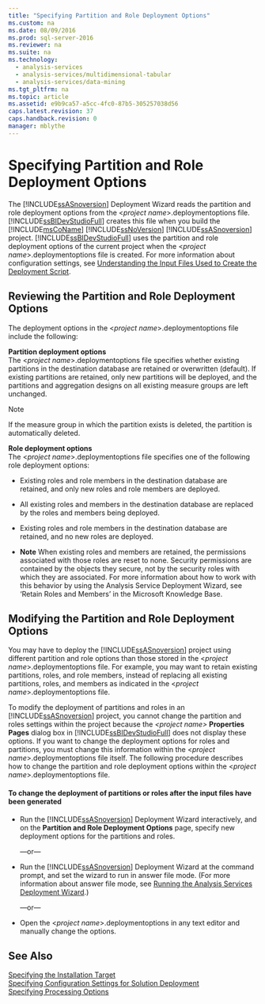 ```yaml
---
title: "Specifying Partition and Role Deployment Options"
ms.custom: na
ms.date: 08/09/2016
ms.prod: sql-server-2016
ms.reviewer: na
ms.suite: na
ms.technology: 
  - analysis-services
  - analysis-services/multidimensional-tabular
  - analysis-services/data-mining
ms.tgt_pltfrm: na
ms.topic: article
ms.assetid: e9b9ca57-a5cc-4fc0-87b5-305257038d56
caps.latest.revision: 37
caps.handback.revision: 0
manager: mblythe
---
```

# Specifying Partition and Role Deployment Options
The [!INCLUDE[ssASnoversion](../../Topics/TopicNameContainA/tokens/ssASnoversion_md.md)] Deployment Wizard reads the partition and role deployment options from the <*project name*>.deploymentoptions file. [!INCLUDE[ssBIDevStudioFull](../../Topics/TopicNameContainA/tokens/ssBIDevStudioFull_md.md)] creates this file when you build the [!INCLUDE[msCoName](../../Topics/TopicNameContainA/tokens/msCoName_md.md)] [!INCLUDE[ssNoVersion](../../Topics/TopicNameContainA/tokens/ssNoVersion_md.md)] [!INCLUDE[ssASnoversion](../../Topics/TopicNameContainA/tokens/ssASnoversion_md.md)] project. [!INCLUDE[ssBIDevStudioFull](../../Topics/TopicNameContainA/tokens/ssBIDevStudioFull_md.md)] uses the partition and role deployment options of the current project when the <*project name*>.deploymentoptions file is created. For more information about configuration settings, see [Understanding the Input Files Used to Create the Deployment Script](../../Topics/TopicNameNotContainA/Understanding-the-Input-Files-Used-to-Create-the-Deployment-Script.md).  
  
## Reviewing the Partition and Role Deployment Options  
 The deployment options in the <*project name*>.deploymentoptions file include the following:  
  
 **Partition deployment options**  
 The <*project name*>.deploymentoptions file specifies whether existing partitions in the destination database are retained or overwritten (default). If existing partitions are retained, only new partitions will be deployed, and the partitions and aggregation designs on all existing measure groups are left unchanged.  
  
> [!NOTE]  
>  If the measure group in which the partition exists is deleted, the partition is automatically deleted.  
  
 **Role deployment options**  
 The <*project name*>.deploymentoptions file specifies one of the following role deployment options:  
  
-   Existing roles and role members in the destination database are retained, and only new roles and role members are deployed.  
  
-   All existing roles and members in the destination database are replaced by the roles and members being deployed.  
  
-   Existing roles and role members in the destination database are retained, and no new roles are deployed.  
  
-   **Note** When existing roles and members are retained, the permissions associated with those roles are reset to none. Security permissions are contained by the objects they secure, not by the security roles with which they are associated. For more information about how to work with this behavior by using the Analysis Service Deployment Wizard, see ‘Retain Roles and Members’ in the Microsoft Knowledge Base.  
  
## Modifying the Partition and Role Deployment Options  
 You may have to deploy the [!INCLUDE[ssASnoversion](../../Topics/TopicNameContainA/tokens/ssASnoversion_md.md)] project using different partition and role options than those stored in the <*project name*>.deploymentoptions file. For example, you may want to retain existing partitions, roles, and role members, instead of replacing all existing partitions, roles, and members as indicated in the <*project name*>.deploymentoptions file.  
  
 To modify the deployment of partitions and roles in an [!INCLUDE[ssASnoversion](../../Topics/TopicNameContainA/tokens/ssASnoversion_md.md)] project, you cannot change the partition and roles settings within the project because the *<project name\>* **Properties Pages** dialog box in [!INCLUDE[ssBIDevStudioFull](../../Topics/TopicNameContainA/tokens/ssBIDevStudioFull_md.md)] does not display these options. If you want to change the deployment options for roles and partitions, you must change this information within the <*project name*>.deploymentoptions file itself. The following procedure describes how to change the partition and role deployment options within the <*project name*>.deploymentoptions file.  
  
#### To change the deployment of partitions or roles after the input files have been generated  
  
-   Run the [!INCLUDE[ssASnoversion](../../Topics/TopicNameContainA/tokens/ssASnoversion_md.md)] Deployment Wizard interactively, and on the **Partition and Role Deployment Options** page, specify new deployment options for the partitions and roles.  
  
     —or—  
  
-   Run the [!INCLUDE[ssASnoversion](../../Topics/TopicNameContainA/tokens/ssASnoversion_md.md)] Deployment Wizard at the command prompt, and set the wizard to run in answer file mode. (For more information about answer file mode, see [Running the Analysis Services Deployment Wizard](../../Topics/TopicNameNotContainA/Running-the-Analysis-Services-Deployment-Wizard.md).)  
  
     —or—  
  
-   Open the <*project name*>.deploymentoptions in any text editor and manually change the options.  
  
## See Also  
 [Specifying the Installation Target](../../Topics/TopicNameNotContainA/Specifying-the-Installation-Target.md)   
 [Specifying Configuration Settings for Solution Deployment](../../Topics/TopicNameNotContainA/Specifying-Configuration-Settings-for-Solution-Deployment.md)   
 [Specifying Processing Options](../../Topics/TopicNameNotContainA/Specifying-Processing-Options.md)
